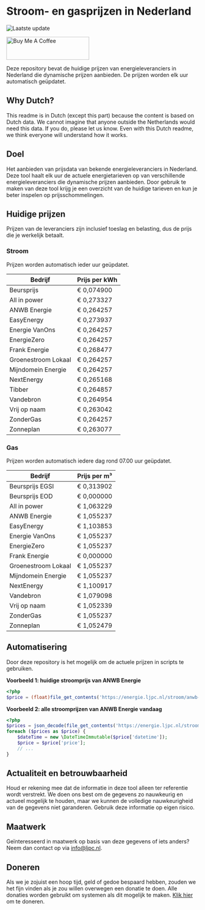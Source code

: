# Stroom- en gasprijzen in Nederland

![Laatste update](https://img.shields.io/badge/laatste%20update-2023--09--05%2013%3A00%20CET-brightgreen)

<a href="https://www.buymeacoffee.com/Lars-" target="_blank"><img src="https://cdn.buymeacoffee.com/buttons/v2/default-orange.png" alt="Buy Me A Coffee" height="60" style="height: 60px !important;width: 217px !important;" ></a>

Deze repository bevat de huidige prijzen van energieleveranciers in Nederland die dynamische prijzen aanbieden. De prijzen worden elk uur automatisch geüpdatet.

## Why Dutch?

This readme is in Dutch (except this part) because the content is based on Dutch data. We cannot imagine that anyone outside the Netherlands would need this data. If you do, please let us know. Even with this Dutch readme, we think
everyone will understand how it works.

## Doel

Het aanbieden van prijsdata van bekende energieleveranciers in Nederland. Deze tool haalt elk uur de actuele energietarieven op van verschillende energieleveranciers die dynamische prijzen aanbieden. Door gebruik te maken van deze tool
krijg je een overzicht van de huidige tarieven en kun je beter inspelen op prijsschommelingen.

## Huidige prijzen

Prijzen van de leveranciers zijn inclusief toeslag en belasting, dus de prijs die je werkelijk betaalt.

### Stroom

Prijzen worden automatisch ieder uur geüpdatet.

 Bedrijf | Prijs per kWh 
---------|---------------
Beursprijs | € 0,074900
All in power | € 0,273327
ANWB Energie | € 0,264257
EasyEnergy | € 0,273937
Energie VanOns | € 0,264257
EnergieZero | € 0,264257
Frank Energie | € 0,268477
Groenestroom Lokaal | € 0,264257
Mijndomein Energie | € 0,264257
NextEnergy | € 0,265168
Tibber | € 0,264857
Vandebron | € 0,264954
Vrij op naam | € 0,263042
ZonderGas | € 0,264257
Zonneplan | € 0,263077


### Gas

Prijzen worden automatisch iedere dag rond 07.00 uur geüpdatet.

 Bedrijf | Prijs per m³ 
---------|--------------
Beursprijs EGSI | € 0,313902
Beursprijs EOD | € 0,000000
All in power | € 1,063229
ANWB Energie | € 1,055237
EasyEnergy | € 1,103853
Energie VanOns | € 1,055237
EnergieZero | € 1,055237
Frank Energie | € 0,000000
Groenestroom Lokaal | € 1,055237
Mijndomein Energie | € 1,055237
NextEnergy | € 1,100917
Vandebron | € 1,079098
Vrij op naam | € 1,052339
ZonderGas | € 1,055237
Zonneplan | € 1,052479


## Automatisering

Door deze repository is het mogelijk om de actuele prijzen in scripts te gebruiken.

**Voorbeeld 1: huidige stroomprijs van ANWB Energie**

```php
<?php
$price = (float)file_get_contents('https://energie.ljpc.nl/stroom/anwb-energie-nu.txt');

```

**Voorbeeld 2: alle stroomprijzen van ANWB Energie vandaag**

```php
<?php
$prices = json_decode(file_get_contents('https://energie.ljpc.nl/stroom/all-in-power-vandaag.json'),true);
foreach ($prices as $price) {
    $dateTime = new \DateTimeImmutable($price['datetime']);
    $price = $price['price'];
    // ...
}
```

## Actualiteit en betrouwbaarheid

Houd er rekening mee dat de informatie in deze tool alleen ter referentie wordt verstrekt. We doen ons best om de gegevens zo nauwkeurig en actueel mogelijk te houden, maar we kunnen de volledige nauwkeurigheid van de gegevens niet
garanderen. Gebruik deze informatie op eigen risico.

## Maatwerk

Geïnteresseerd in maatwerk op basis van deze gegevens of iets anders? Neem dan contact op
via [info@ljpc.nl](mailto:info@ljpc.nl?subject=Energie%20prijzen).

## Doneren

Als we je zojuist een hoop tijd, geld of gedoe bespaard hebben, zouden we het fijn vinden als je zou willen overwegen een
donatie te doen. Alle donaties worden gebruikt om systemen als dit mogelijk te
maken. [Klik hier](https://www.buymeacoffee.com/Lars-) om te doneren.
